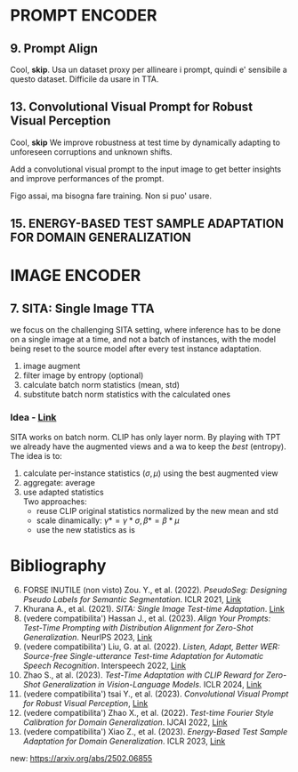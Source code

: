 # PROMPT ENCODER
## 9. Prompt Align
Cool, **skip**. 
Usa un dataset proxy per allineare i prompt, quindi e' sensibile a questo dataset. Difficile da usare in TTA.

## 13. Convolutional Visual Prompt for Robust Visual Perception
Cool, **skip**
We improve robustness at test time by dynamically
adapting to unforeseen corruptions and unknown shifts.

Add a convolutional visual prompt to the input image to get better insights and improve performances 
of the prompt.

Figo assai, ma bisogna fare training. Non si puo' usare.

## 15. ENERGY-BASED TEST SAMPLE ADAPTATION FOR DOMAIN GENERALIZATION

# IMAGE ENCODER
## 7. SITA: Single Image TTA
we focus on the challenging SITA setting, where
inference has to be done on a single image at a time, and not
a batch of instances, with the model being reset to the source
model after every test instance adaptation.

1. image augment
2. filter image by entropy (optional)
3. calculate batch norm statistics (mean, std)
4. substitute batch norm statistics with the calculated ones



### Idea - [Link](https://chat.deepseek.com/a/chat/s/fc66a5b4-3567-4772-aab8-c2b86788c712)

SITA works on batch norm. CLIP has only layer norm. By playing with
TPT we already have the augmented views and a wa to keep the _best_ (entropy). The idea is to:
1. calculate per-instance statistics ($\sigma, \mu$) using the best augmented view
2. aggregate: average
3. use adapted statistics  
    Two approaches:
    - reuse CLIP original statistics normalized by the new mean and std
    - scale dinamically: $\gamma* = \gamma * \sigma, \beta* = \beta * \mu$
    - use the new statistics as is


# Bibliography

6. FORSE INUTILE (non visto) <a id="ref-instcal2022"></a> Zou. Y., et al. (2022). _PseudoSeg: Designing Pseudo Labels for Semantic Segmentation_. ICLR 2021, [Link](https://arxiv.org/abs/2010.09713)
7. <a id="ref-sita2021"></a> Khurana A., et al. (2021). _SITA: Single Image Test-time Adaptation_. [Link](https://arxiv.org/abs/2112.02355)
9. (vedere compatibilita') <a id="ref-promptalign2023"></a> Hassan J., et al. (2023). _Align Your Prompts: Test-Time Prompting with Distribution Alignment for Zero-Shot Generalization_. NeurIPS 2023, [Link](https://arxiv.org/abs/2311.01459)
10. (vedere compatibilita') <a id="ref-suta2022"></a> Liu, G. at al. (2022). _Listen, Adapt, Better WER: Source-free Single-utterance Test-time Adaptation for Automatic Speech Recognition_. Interspeech 2022, [Link](https://arxiv.org/abs/2203.14222)
11. <a id="ref-rl2023"></a> Zhao S., at al. (2023). _Test-Time Adaptation with CLIP Reward for Zero-Shot Generalization in Vision-Language Models_. ICLR 2024, [Link](https://arxiv.org/abs/2305.18010)
13. (vedere compatibilita') <a id="ref-cvp2023"></a> tsai Y., et al. (2023). _Convolutional Visual Prompt for Robust Visual Perception_, [Link](https://arxiv.org/abs/2303.00198)
14. (vedere compatibilita') <a id="ref-tafcal2022"></a> Zhao X., et al. (2022). _Test-time Fourier Style Calibration for Domain Generalization_. IJCAI 2022, [Link](https://arxiv.org/abs/2205.06427)
15. (vedere compatibilita') <a id="ref-esa2023"></a> Xiao Z., et al. (2023). _Energy-Based Test Sample Adaptation for Domain Generalization_. ICLR 2023, [Link](https://arxiv.org/abs/2302.11215)

new: https://arxiv.org/abs/2502.06855